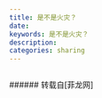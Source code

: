 ```yaml
---
title: 是不是火灾？
date: 
keywords: 是不是火灾？
description: 
categories: sharing
---
```

<td class="t_f" id="postmessage_600723">

<img alt="" border="0" class="zoom" data-cf-modified-eca05bde826055094e46c462-="" file="http://www.flw.ph/data/appbyme/upload/image/201703/23/kf60NdzMR3PN.jpg" id="aimg_fW0fD" lazyloadthumb="1" onclick="" onmouseover="" src="http://www.flw.ph/data/appbyme/upload/image/201703/23/kf60NdzMR3PN.jpg"/><br/>
<img alt="" border="0" class="zoom" data-cf-modified-eca05bde826055094e46c462-="" file="http://www.flw.ph/data/appbyme/upload/image/201703/23/9pEUkfP7nDYI.jpg" id="aimg_wL9c5" lazyloadthumb="1" onclick="" onmouseover="" src="http://www.flw.ph/data/appbyme/upload/image/201703/23/9pEUkfP7nDYI.jpg"/><br/>
<img alt="" border="0" class="zoom" data-cf-modified-eca05bde826055094e46c462-="" file="http://www.flw.ph/data/appbyme/upload/image/201703/23/OmqgDC3G4Q6q.jpg" id="aimg_pYKkQ" lazyloadthumb="1" onclick="" onmouseover="" src="http://www.flw.ph/data/appbyme/upload/image/201703/23/OmqgDC3G4Q6q.jpg"/><br/>
<img alt="" border="0" class="zoom" data-cf-modified-eca05bde826055094e46c462-="" file="http://www.flw.ph/data/appbyme/upload/image/201703/23/G93zrR3JbzoZ.jpg" id="aimg_bxh7H" lazyloadthumb="1" onclick="" onmouseover="" src="http://www.flw.ph/data/appbyme/upload/image/201703/23/G93zrR3JbzoZ.jpg"/><br/>
<img alt="" border="0" class="zoom" data-cf-modified-eca05bde826055094e46c462-="" file="http://www.flw.ph/data/appbyme/upload/image/201703/23/jcghq90IeTQY.jpg" id="aimg_jDYzI" lazyloadthumb="1" onclick="" onmouseover="" src="http://www.flw.ph/data/appbyme/upload/image/201703/23/jcghq90IeTQY.jpg"/><br/>
</td>
###### 转载自[菲龙网]
